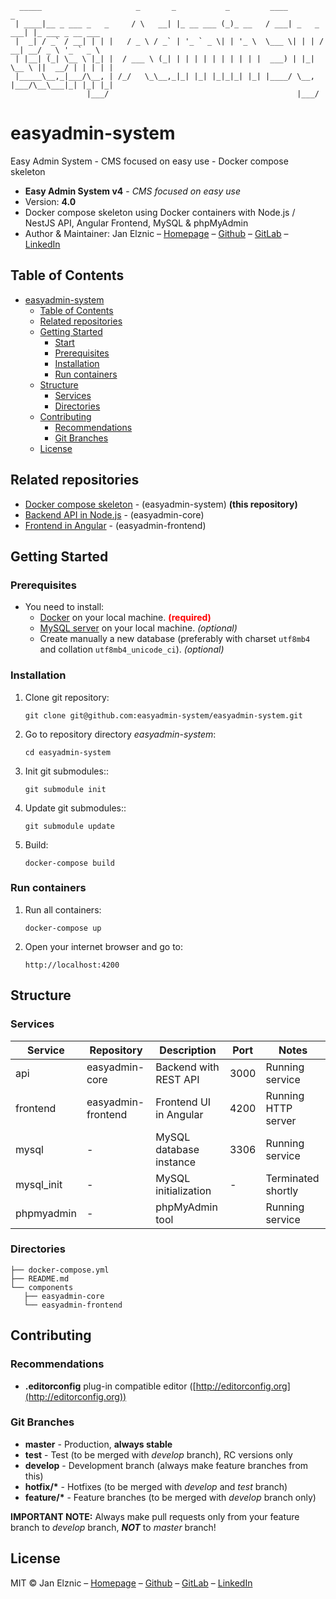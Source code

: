 ```
  _____                     _       _           _         ____            _                 
 | ____|__ _ ___ _   _     / \   __| |_ __ ___ (_)_ __   / ___| _   _ ___| |_ ___ _ __ ___  
 |  _| / _` / __| | | |   / _ \ / _` | '_ ` _ \| | '_ \  \___ \| | | / __| __/ _ \ '_ ` _ \ 
 | |__| (_| \__ \ |_| |  / ___ \ (_| | | | | | | | | | |  ___) | |_| \__ \ ||  __/ | | | | |
 |_____\__,_|___/\__, | /_/   \_\__,_|_| |_| |_|_|_| |_| |____/ \__, |___/\__\___|_| |_| |_|
                 |___/                                          |___/                       
```

# easyadmin-system
Easy Admin System - CMS focused on easy use - Docker compose skeleton

* **Easy Admin System v4** - *CMS focused on easy use*
* Version: __4.0__
* Docker compose skeleton using Docker containers with Node.js / NestJS API, Angular Frontend, MySQL & phpMyAdmin
* Author & Maintainer: Jan Elznic – [Homepage](https://janelznic.cz) – [Github](https://github.com/janelznic) – [GitLab](https://gitlab.elznic.net/janelznic) – [LinkedIn](https://linkedin.com/in/janelznic/)


## Table of Contents
- [easyadmin-system](#easyadmin-system)
  - [Table of Contents](#table-of-contents)
  - [Related repositories](#related-repositories)
  - [Getting Started](#getting-started)
    - [Start](#start)
    - [Prerequisites](#prerequisites)
    - [Installation](#installation)
    - [Run containers](#run-containers)
  - [Structure](#structure)
    - [Services](#services)
    - [Directories](#directories)
  - [Contributing](#development)
    - [Recommendations](#recommendations)
    - [Git Branches](#git-branches)
  - [License](#license)


## Related repositories
* [Docker compose skeleton](https://github.com/easyadmin-system/easyadmin-system) - (easyadmin-system) **(this repository)**
* [Backend API in Node.js](https://github.com/easyadmin-system/easyadmin-core) - (easyadmin-core)
* [Frontend in Angular](https://github.com/easyadmin-system/easyadmin-frontend) - (easyadmin-frontend)


## Getting Started


### Prerequisites

* You need to install:
  * [Docker](https://docs.docker.com/get-docker/) on your local machine. **<span style="color:red">(required)</span>**
  * [MySQL server](https://dev.mysql.com/doc/refman/8.0/en/installing.html) on your local machine. _(optional)_
  * Create manually a new database (preferably with charset `utf8mb4` and collation `utf8mb4_unicode_ci`). _(optional)_


### Installation

1. Clone git repository:

   `git clone git@github.com:easyadmin-system/easyadmin-system.git`


2. Go to repository directory *easyadmin-system*:

   `cd easyadmin-system`


3. Init git submodules::

   `git submodule init`


4. Update git submodules::

   `git submodule update`


5. Build:

   `docker-compose build`


### Run containers

1. Run all containers:

   `docker-compose up`


2. Open your internet browser and go to:

   `http://localhost:4200`


## Structure


### Services
| Service    | Repository         | Description             | Port | Notes               |
|------------|--------------------|-------------------------|------|---------------------|
| api        | easyadmin-core     | Backend with REST API   | 3000 | Running service     |
| frontend   | easyadmin-frontend | Frontend UI in Angular  | 4200 | Running HTTP server |
| mysql      | -                  | MySQL database instance | 3306 | Running service     |
| mysql_init | -                  | MySQL initialization    | -    | Terminated shortly  |
| phpmyadmin | -                  | phpMyAdmin tool         |      | Running service     |


### Directories
```
├── docker-compose.yml
├── README.md
└── components
   ├── easyadmin-core
   └── easyadmin-frontend
```


## Contributing

### Recommendations
* **.editorconfig** plug-in compatible editor ([http://editorconfig.org](http://editorconfig.org))

### Git Branches
* __master__ - Production, __always stable__
* __test__ - Test (to be merged with *develop* branch), RC versions only
* __develop__ - Development branch (always make feature branches from this)
* __hotfix/*__ - Hotfixes (to be merged with *develop* and *test* branch)
* __feature/*__ - Feature branches (to be merged with *develop* branch only)

__IMPORTANT NOTE:__ Always make pull requests only from your feature branch to *develop* branch, ***NOT*** to *master* branch!


## License

MIT © Jan Elznic – [Homepage](https://janelznic.cz) – [Github](https://github.com/janelznic) – [GitLab](https://gitlab.elznic.net/janelznic) – [LinkedIn](https://linkedin.com/in/janelznic/)
